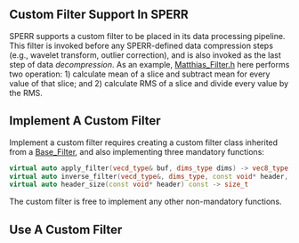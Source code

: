 ## Custom Filter Support In SPERR

SPERR supports a custom filter to be placed in its data processing pipeline. 
This filter is invoked before any SPERR-defined data compression steps (e.g., wavelet
transform, outlier correction), and is also invoked as the last step of data *decompression*.
As an example, [Matthias_Filter.h]((https://github.com/NCAR/SPERR/blob/main/docker/Dockerfile)) 
here performs two operation: 1) calculate mean of a slice
and subtract mean for every value of that slice; and 2) calculate RMS of a slice and divide
every value by the RMS.

## Implement A Custom Filter

Implement a custom filter requires creating a custom filter class inherited from a
[Base_Filter](https://github.com/NCAR/SPERR/blob/main/docker/Dockerfile), and also 
implementing three mandatory functions:
```C++
virtual auto apply_filter(vecd_type& buf, dims_type dims) -> vec8_type;
virtual auto inverse_filter(vecd_type&, dims_type, const void* header, size_t header_len) -> bool;
virtual auto header_size(const void* header) const -> size_t
```
The custom filter is free to implement any other non-mandatory functions.


## Use A Custom Filter
